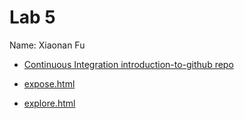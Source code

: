 # Lab 5
Name: Xiaonan Fu

- [Continuous Integration introduction-to-github repo](https://github.com/XiaonanFu-ucsd/introduction-to-github)

- [expose.html](https://xiaonanfu-ucsd.github.io/Lab5_Starter/expose.html)   
- [explore.html](https://xiaonanfu-ucsd.github.io/Lab5_Starter/explore.html)